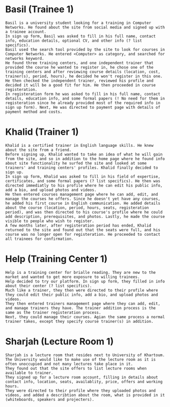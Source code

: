# Basil (Trainee 1)
    Basil is a university student looking for a training in Computer Networks. He found about the site from social media and signed up with a trainee account.
    In sign up form, Basil was asked to fill in his full name, contact info, education details, optional CV, and other info (? list specifics).
    Basil used the search tool provided by the site to look for courses in Computer Networks. He entered <Computer> as category, and searched for networks keyword.
    He found three training centers, and one independent trainer that provided the course he wanted to register in, he chose one of the training centers and after reviewing course details (location, cost, trainer(s), period, hours), he decided he won't register in this one. He then checked the independent trainer, reviewed his profile and decided it will be a good fit for him. He then proceeded in course registeration.
    In registeration form he was asked to fill in his full name, contact details, education info, and some formal papers (! No need for them in registeration since he already provided most of the required info in sign up form). Next, He was directed to payment page with details of payment method and costs.

# Khalid (Trainer 1)
    Khalid is a certified trainer in English language skills. He knew about the site from a friend.
    Before signing up, Khalid wanted to take an idea of what he will gain from the site, and so in addition to the home page where he found info about site functionality he surfed the site and looked at some trainers' and training centers' profiles. Khalid finally decided to sign up.
    In sign up form, Khalid was asked to fill in his field of expertise, certificates, and some formal papers (? list specifics). He then was directed immediatly to his profile where he can edit his public info, add a bio, and upload photos and videos.
    He then entered courses management page where he can add, edit, and manage the courses he offers. Since he doesn't yet have any courses, he added his first course in English communication. He added details about the course (location, period, hours, seats, registeration period), and was then directed to his course's profile where he could add description, prerequisites, and photos. Lastly, he made the course visible to people who wish to register.
    A few months later, after registeration period has ended, Khalid returned to the site and found out that the seats were full, and his course was no longer open for registeration. He proceeded to contact all trainees for confirmation.

# Help (Training Center 1)
    Help is a training center for brialle reading. They are new to the market and wanted to get more exposure to willing trainees.
    Help decided to try our platform. In sign up form, they filled in info about their center (? list specifics).
    Much like a trainer, they then were directed to their profile where they could edit their public info, add a bio, and upload photos and videos.
    They then entered trainers management page where they can add, edit, and manage trainers they have. The trainer addition process is the same as the trainer registeration process.
    Next, they could manage their courses. Agian the same process a normal trainer takes, except they specify course trainer(s) in addition.

# Sharjah (Lecture Room 1)
    Sharjah is a lecture room that resides next to University of Khartoum. The University would like to make use of the lecture room as it is often unoccupied and not many lectures take place in it.
    They found out that the site offers to list lecture rooms when available to trainer.
    They signed up for a lecture room account, filling in details about contact info, location, seats, availablity, price, offers and working hours.
    They were directed to their profile where they uploaded photos and videos, and added a describtion about the room, what is provided in it (whiteboards, speakers and projecters).